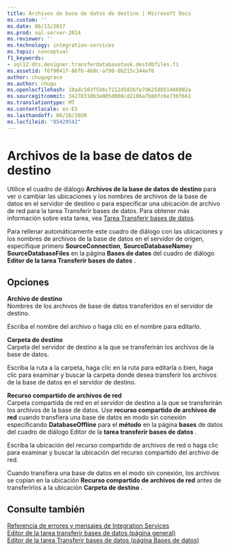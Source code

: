 ```yaml
---
title: Archivos de base de datos de destino | Microsoft Docs
ms.custom: ''
ms.date: 06/13/2017
ms.prod: sql-server-2014
ms.reviewer: ''
ms.technology: integration-services
ms.topic: conceptual
f1_keywords:
- sql12.dts.designer.transferdatabasetask.destdbfiles.f1
ms.assetid: f6f90417-86fb-4b8c-a790-0b215c344ef6
author: chugugrace
ms.author: chugu
ms.openlocfilehash: 10adc503f5b6c7212d582bfe7d625db51486092a
ms.sourcegitcommit: 34278310b3e005d008cd2106a7b86fc6e736f661
ms.translationtype: MT
ms.contentlocale: es-ES
ms.lasthandoff: 06/26/2020
ms.locfileid: "85429542"
---
```

# <a name="destination-database-files"></a>Archivos de la base de datos de destino
  Utilice el cuadro de diálogo **Archivos de la base de datos de destino** para ver o cambiar las ubicaciones y los nombres de archivos de la base de datos en el servidor de destino o para especificar una ubicación de archivo de red para la tarea Transferir bases de datos. Para obtener más información sobre esta tarea, vea [Tarea Transferir bases de datos](control-flow/transfer-database-task.md).  
  
 Para rellenar automáticamente este cuadro de diálogo con las ubicaciones y los nombres de archivos de la base de datos en el servidor de origen, especifique primero **SourceConnection**, **SourceDatabaseName**y **SourceDatabaseFiles** en la página **Bases de datos** del cuadro de diálogo **Editor de la tarea Transferir bases de datos** .  
  
## <a name="options"></a>Opciones  
 **Archivo de destino**  
 Nombres de los archivos de base de datos transferidos en el servidor de destino.  
  
 Escriba el nombre del archivo o haga clic en el nombre para editarlo.  
  
 **Carpeta de destino**  
 Carpeta del servidor de destino a la que se transferirán los archivos de la base de datos.  
  
 Escriba la ruta a la carpeta, haga clic en la ruta para editarla o bien, haga clic para examinar y buscar la carpeta donde desea transferir los archivos de la base de datos en el servidor de destino.  
  
 **Recurso compartido de archivos de red**  
 Carpeta compartida de red en el servidor de destino a la que se transferirán los archivos de la base de datos. Use **recurso compartido de archivos de red** cuando transfiera una base de datos en modo sin conexión especificando **DatabaseOffline** para el **método** en la página **bases** de datos del cuadro de diálogo Editor de la **tarea transferir bases de datos** .  
  
 Escriba la ubicación del recurso compartido de archivos de red o haga clic para examinar y buscar la ubicación del recurso compartido del archivo de red.  
  
 Cuando transfiera una base de datos en el modo sin conexión, los archivos se copian en la ubicación **Recurso compartido de archivos de red** antes de transferirlos a la ubicación **Carpeta de destino** .  
  
## <a name="see-also"></a>Consulte también  
 [Referencia de errores y mensajes de Integration Services](../../2014/integration-services/integration-services-error-and-message-reference.md)   
 [Editor de la tarea transferir bases de datos &#40;página general&#41;](general-page-of-integration-services-designers-options.md)   
 [Editor de la tarea Transferir bases de datos &#40;página Bases de datos&#41;](../../2014/integration-services/transfer-database-task-editor-databases-page.md)  
  
  
